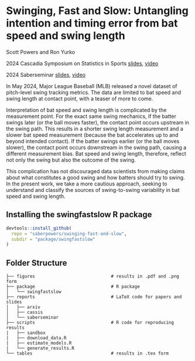 # Swinging, Fast and Slow: Untangling intention and timing error from bat speed and swing length

Scott Powers and Ron Yurko

2024 Cascadia Symposium on Statistics in Sports
[slides](https://drive.google.com/file/d/12FuQxjcDzmxETV-RaKdjPA1gbP1BLUaR),
[video](https://www.youtube.com/watch?v=rsJmNvDaHJc&list=PL40KH8fsrt-sX1lSf659bl1u341F76ue3)

2024 Saberseminar
[slides](https://drive.google.com/file/d/1tmKdebUSCWPXwE2q09yf5HCdInPrOIsZ),
[video](https://www.youtube.com/watch?v=rQ1BsjQEWKs&list=PL40KH8fsrt-sX1lSf659bl1u341F76ue3)

In May 2024, Major League Baseball (MLB) released a novel dataset of pitch-level swing tracking metrics. The data are limited to bat speed and swing length at contact point, with a teaser of more to come.

Interpretation of bat speed and swing length is complicated by the measurement point. For the exact same swing mechanics, if the batter swings later (or the ball moves faster), the contact point occurs upstream in the swing path. This results in a shorter swing length measurement and a slower bat speed measurement (because the bat accelerates up to and beyond intended contact). If the batter swings earlier (or the ball moves slower), the contact point occurs downstream in the swing path, causing a different measurement bias. Bat speed and swing length, therefore, reflect not only the swing but also the outcome of the swing.

This complication has not discouraged data scientists from making claims about what constitutes a good swing and how batters should try to swing. In the present work, we take a more cautious approach, seeking to understand and classify the sources of swing-to-swing variability in bat speed and swing length.

## Installing the swingfastslow R package

```R
devtools::install_github(
  repo = "saberpowers/swinging-fast-and-slow",
  subdir = "package/swingfastslow"
)
```

## Folder Structure

```
├── figures                             # results in .pdf and .png form
├── package                             # R package
│   └── swingfastslow
├── reports                             # LaTeX code for papers and slides
│   ├── arxiv
│   ├── cassis
│   └── saberseminar
├── scripts                             # R code for reproducing results
|   ├── sandbox
|   ├── download_data.R
|   ├── estimate_models.R
|   └── generate_results.R
└── tables                              # results in .tex form
```
